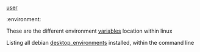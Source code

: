 [user](user)

:environment:

These are the different environment [variables](variables) location within linux

Listing all debian [desktop_environments](desktopenvironments) installed, within the command line

